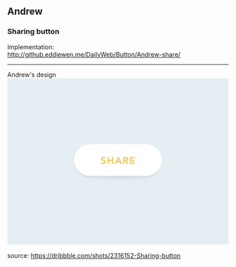 ## Andrew
### Sharing button

Implementation:  
<http://github.eddiewen.me/DailyWeb/Button/Andrew-share/>

----
Andrew's design
![share](share.gif)

source: <https://dribbble.com/shots/2316152-Sharing-button>